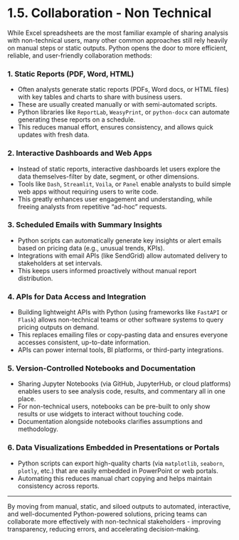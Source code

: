 # 1.5. Collaboration - Non Technical

While Excel spreadsheets are the most familiar example of sharing analysis with non-technical users, many other common approaches still rely heavily on manual steps or static outputs. Python opens the door to more efficient, reliable, and user-friendly collaboration methods:

### 1. Static Reports (PDF, Word, HTML)

- Often analysts generate static reports (PDFs, Word docs, or HTML files) with key tables and charts to share with business users.
- These are usually created manually or with semi-automated scripts.
- Python libraries like `ReportLab`, `WeasyPrint`, or `python-docx` can automate generating these reports on a schedule.
- This reduces manual effort, ensures consistency, and allows quick updates with fresh data.

### 2. Interactive Dashboards and Web Apps

- Instead of static reports, interactive dashboards let users explore the data themselves-filter by date, segment, or other dimensions.
- Tools like `Dash`, `Streamlit`, `Voila`, or `Panel` enable analysts to build simple web apps without requiring users to write code.
- This greatly enhances user engagement and understanding, while freeing analysts from repetitive “ad-hoc” requests.

### 3. Scheduled Emails with Summary Insights

- Python scripts can automatically generate key insights or alert emails based on pricing data (e.g., unusual trends, KPIs).
- Integrations with email APIs (like SendGrid) allow automated delivery to stakeholders at set intervals.
- This keeps users informed proactively without manual report distribution.

### 4. APIs for Data Access and Integration

- Building lightweight APIs with Python (using frameworks like `FastAPI` or `Flask`) allows non-technical teams or other software systems to query pricing outputs on demand.
- This replaces emailing files or copy-pasting data and ensures everyone accesses consistent, up-to-date information.
- APIs can power internal tools, BI platforms, or third-party integrations.

### 5. Version-Controlled Notebooks and Documentation

- Sharing Jupyter Notebooks (via GitHub, JupyterHub, or cloud platforms) enables users to see analysis code, results, and commentary all in one place.
- For non-technical users, notebooks can be pre-built to only show results or use widgets to interact without touching code.
- Documentation alongside notebooks clarifies assumptions and methodology.

### 6. Data Visualizations Embedded in Presentations or Portals

- Python scripts can export high-quality charts (via `matplotlib`, `seaborn`, `plotly`, etc.) that are easily embedded in PowerPoint or web portals.
- Automating this reduces manual chart copying and helps maintain consistency across reports.

---

By moving from manual, static, and siloed outputs to automated, interactive, and well-documented Python-powered solutions, pricing teams can collaborate more effectively with non-technical stakeholders - improving transparency, reducing errors, and accelerating decision-making.

